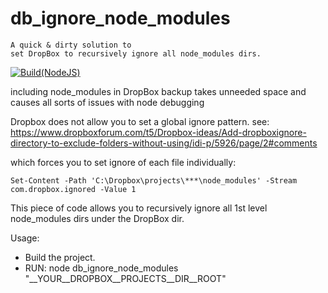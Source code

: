 # db_ignore_node_modules
```
A quick & dirty solution to
set DropBox to recursively ignore all node_modules dirs.
```

[![Build(NodeJS)](https://github.com/CryptoHubTeam/evm-indexer/actions/workflows/build.yml/badge.svg)](https://github.com/AsafY/db_ignore_node_modules/actions/workflows/build.yml)

including node_modules in DropBox backup takes unneeded space and causes all sorts of issues with node debugging

Dropbox does not allow you to set a global ignore pattern.
see:
https://www.dropboxforum.com/t5/Dropbox-ideas/Add-dropboxignore-directory-to-exclude-folders-without-using/idi-p/5926/page/2#comments

which forces you to set ignore of each file individually:
```
Set-Content -Path 'C:\Dropbox\projects\***\node_modules' -Stream com.dropbox.ignored -Value 1
```

This piece of code allows you to recursively ignore all 1st level node_modules dirs under the DropBox dir.

Usage:
- Build the project.
- RUN: node db_ignore_node_modules "__YOUR__DROPBOX__PROJECTS__DIR__ROOT"